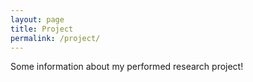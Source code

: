 ```yaml
---
layout: page
title: Project
permalink: /project/
---
```


Some information about my performed research project!
